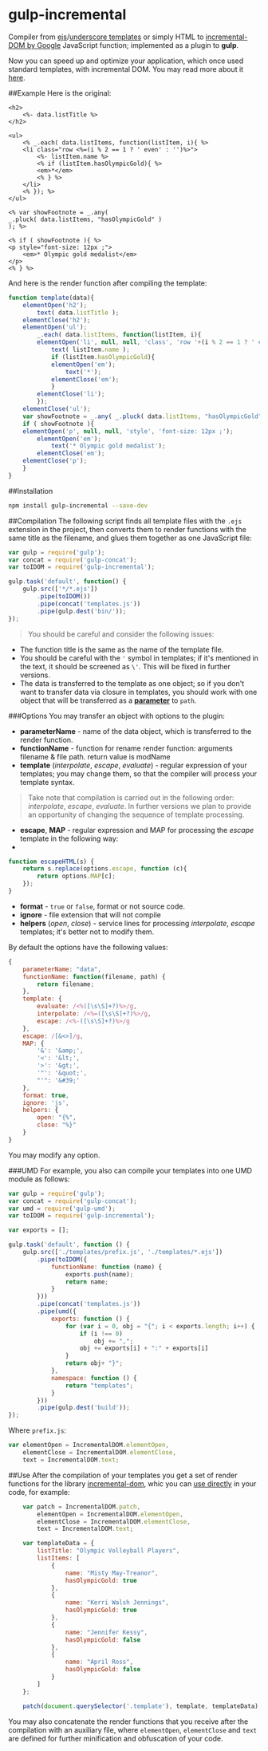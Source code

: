 # gulp-incremental

Compiler from [ejs](http://www.embeddedjs.com/)/[underscore templates](http://underscorejs.org/#template) or simply HTML to [incremental-DOM by Google](http://google.github.io/incremental-dom/) JavaScript function; implemented as a plugin to **gulp**.

Now you can speed up and optimize your application, which once used standard templates, with incremental DOM. You may read more about it [here](https://medium.com/google-developers/introducing-incremental-dom-e98f79ce2c5f).

##Example
Here is the original:

```ejs
<h2>
    <%- data.listTitle %>
</h2>

<ul>
    <% _.each( data.listItems, function(listItem, i){ %>
    <li class="row <%=(i % 2 == 1 ? ' even' : '')%>">
        <%- listItem.name %>
        <% if (listItem.hasOlympicGold){ %>
        <em>*</em>
        <% } %>
    </li>
    <% }); %>
</ul>

<% var showFootnote = _.any(
_.pluck( data.listItems, "hasOlympicGold" )
); %>

<% if ( showFootnote ){ %>
<p style="font-size: 12px ;">
    <em>* Olympic gold medalist</em>
</p>
<% } %>
```
And here is the render function after compiling the template:
 
```javascript
function template(data){
	elementOpen('h2');
		text( data.listTitle );
	elementClose('h2');
	elementOpen('ul');
		_.each( data.listItems, function(listItem, i){     
		elementOpen('li', null, null, 'class', 'row '+(i % 2 == 1 ? ' even' : ''));
			text( listItem.name );
			if (listItem.hasOlympicGold){         
			elementOpen('em');
				text('*');
			elementClose('em');
			}     
		elementClose('li');     
		}); 
	elementClose('ul');  
	var showFootnote = _.any( _.pluck( data.listItems, "hasOlympicGold" ) );  
	if ( showFootnote ){ 
	elementOpen('p', null, null, 'style', 'font-size: 12px ;');
		elementOpen('em');
			text('* Olympic gold medalist');
		elementClose('em');
	elementClose('p');
	}
}
```
##Installation

```bash
npm install gulp-incremental --save-dev
```
##Compilation
The following script finds all template files with the `.ejs` extension in the project, then converts them to render functions with the same title as the filename, and glues them together as one JavaScript file:

```javascript
var gulp = require('gulp');
var concat = require('gulp-concat');
var toIDOM = require('gulp-incremental');

gulp.task('default', function() {
    gulp.src(['*/*.ejs'])
        .pipe(toIDOM())
        .pipe(concat('templates.js'))
        .pipe(gulp.dest('bin/'));
});
```

> You should be careful and consider the following issues:
>
* The function title is the same as the name of the template file.
* You should be careful with the `'` symbol in templates; if it's mentioned in the text, it should be screened as `\'`. This will be fixed in further versions.
* The data is transferred to the template as one object; so if you don't want to transfer data via closure in templates, you should work with one object that will be transferred as a [**parameter**](#parameterName) to `path`.

###Options
You may transfer an object with options to the plugin:

* **parameterName**<a name="parameterName"></a> - name of the data object, which is transferred to the render function.
* **functionName** - function for rename render function: arguments filename & file path.
return value is modName
* **template** (*interpolate*, *escape*, *evaluate*) - regular expression of your templates; you may change them, so that the compiler will process your template syntax. 
> Take note that compilation is carried out in the following order: *interpolate*, *escape*, *evaluate*. In further versions we plan to provide an opportunity of changing the sequence of template processing.

* **escape**, **MAP** - regular expression and MAP for processing the *escape* template in the following way:
* 
```javascript
function escapeHTML(s) {
    return s.replace(options.escape, function (c){
        return options.MAP[c];
    });
}
```
* **format** - `true` or `false`, format or not source code.
* **ignore** - file extension that will not compile
* **helpers** (*open*, *close*) - service lines for processing *interpolate*, *escape* templates; it's better not to modify them.


By default the options have the following values:

```javascript
{
    parameterName: "data",
    functionName: function(filename, path) {
        return filename;
    },
    template: {
        evaluate: /<%([\s\S]+?)%>/g,
        interpolate: /<%=([\s\S]+?)%>/g,
        escape: /<%-([\s\S]+?)%>/g
    },
    escape: /[&<>]/g,
    MAP: {
        '&': '&amp;',
        '<': '&lt;',
        '>': '&gt;',
        '"': '&quot;',
        "'": '&#39;'
    },
    format: true,
    ignore: 'js',
    helpers: {
        open: "{%",
        close: "%}"
    }
}
```
You may modify any option.

###UMD
For example, you also can compile your templates into one UMD module as follows:

```javascript
var gulp = require('gulp');
var concat = require('gulp-concat');
var umd = require('gulp-umd');
var toIDOM = require('gulp-incremental');

var exports = [];

gulp.task('default', function () {
    gulp.src(['./templates/prefix.js', './templates/*.ejs'])
        .pipe(toIDOM({
            functionName: function (name) {
                exports.push(name);
                return name;
            }
        }))
        .pipe(concat('templates.js'))
        .pipe(umd({
            exports: function () {
                for (var i = 0, obj = "{"; i < exports.length; i++) {
                    if (i !== 0)
                        obj += ",";
                    obj += exports[i] + ":" + exports[i]
                }
                return obj+ "}";
            },
            namespace: function () {
                return "templates";
            }
        }))
        .pipe(gulp.dest('build'));
});
```
Where `prefix.js`:

```javascript
var elementOpen = IncrementalDOM.elementOpen,
    elementClose = IncrementalDOM.elementClose,
    text = IncrementalDOM.text;
```


##Use
After the compilation of your templates you get a set of render functions for the library [incremental-dom](https://github.com/google/incremental-dom), whic you can [use directly](http://google.github.io/incremental-dom/#api/patch) in your code, for example:

```javascript
    var patch = IncrementalDOM.patch,
        elementOpen = IncrementalDOM.elementOpen,
        elementClose = IncrementalDOM.elementClose,
        text = IncrementalDOM.text;

    var templateData = {
        listTitle: "Olympic Volleyball Players",
        listItems: [
            {
                name: "Misty May-Treanor",
                hasOlympicGold: true
            },
            {
                name: "Kerri Walsh Jennings",
                hasOlympicGold: true
            },
            {
                name: "Jennifer Kessy",
                hasOlympicGold: false
            },
            {
                name: "April Ross",
                hasOlympicGold: false
            }
        ]
    };

    patch(document.querySelector('.template'), template, templateData);
``` 
You may also concatenate the render functions that you receive after the compilation with an auxiliary file, where `elementOpen`, `elementClose` and `text` are defined for further minification and obfuscation of your code.